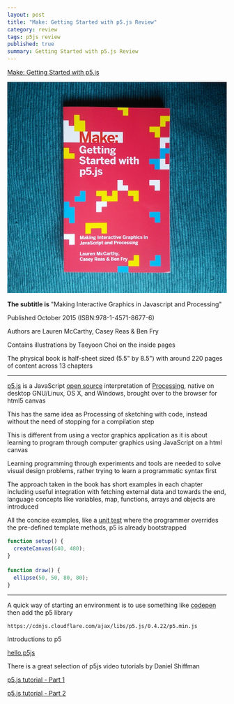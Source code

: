 ```yaml
---
layout: post
title: "Make: Getting Started with p5.js Review"
category: review
tags: p5js review
published: true
summary: Getting Started with p5.js Review
---
```


[Make: Getting Started with p5.js](http://www.makershed.com/products/make-getting-started-with-p5-js)

![Make: Getting Started with p5.js](/public/p5js.jpg)

**The subtitle is** "Making Interactive Graphics in Javascript and Processing"

Published October 2015 (ISBN:978-1-4571-8677-6)

Authors are Lauren McCarthy, Casey Reas & Ben Fry

Contains illustrations by Taeyoon Choi on the inside pages

The physical book is half-sheet sized (5.5" by 8.5") with around 220 pages of content across 13 chapters

---

[p5.js](http://p5js.org/) is a JavaScript [open source](https://github.com/processing/p5.js) interpretation of [Processing](https://processing.org/), native on desktop GNU/Linux, OS X, and Windows, brought over to the browser for html5 canvas

This has the same idea as Processing of sketching with code, instead without the need of stopping for a compilation step

This is different from using a vector graphics application as it is about learning to program through computer graphics using JavaScript on a html canvas

Learning programming through experiments and tools are needed to solve visual design problems, rather trying to learn a programmatic syntax first

The approach taken in the book has short examples in each chapter including useful integration with fetching external data and towards the end, language concepts like variables, map, functions, arrays and objects are introduced

All the concise examples, like a [unit test](https://en.wikipedia.org/wiki/JUnit) where the programmer overrides the pre-defined template methods, p5 is already bootstrapped

~~~javascript
function setup() {
  createCanvas(640, 480);
}

function draw() {
  ellipse(50, 50, 80, 80);
}
~~~

---

A quick way of starting an environment is to use something like [codepen](http://codepen.io/) then add the p5 library

~~~
https://cdnjs.cloudflare.com/ajax/libs/p5.js/0.4.22/p5.min.js
~~~

Introductions to p5

[hello.p5js](http://hello.p5js.org/)

There is a great selection of p5js video tutorials by Daniel Shiffman

[p5.js tutorial - Part 1](https://www.youtube.com/playlist?list=PLRqwX-V7Uu6Zy51Q-x9tMWIv9cueOFTFA)

[p5.js tutorial - Part 2](https://www.youtube.com/playlist?list=PLRqwX-V7Uu6bI1SlcCRfLH79HZrFAtBvX)
